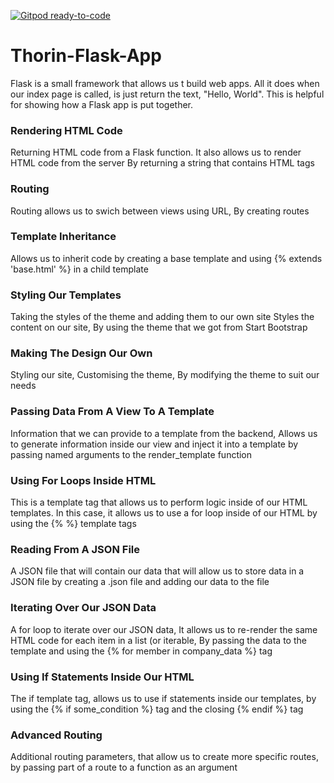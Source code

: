 [![Gitpod ready-to-code](https://img.shields.io/badge/Gitpod-ready--to--code-blue?logo=gitpod)](https://gitpod.io/#https://github.com/Benjamin144/Thorin-Flask-App)

# Thorin-Flask-App

Flask is a small framework that allows us t build web apps.
All it does when our index page is called, is just return the text, "Hello, World".
This is helpful for showing how a Flask app is put together.

### Rendering HTML Code ###
Returning HTML code from a Flask function. It also allows us to render HTML code from the server By returning a string that contains HTML tags

### Routing ###
Routing allows us to swich between views using URL, By creating routes

### Template Inheritance ###
Allows us to inherit code by creating a base template and using {% extends 'base.html' %} in a child template

### Styling Our Templates ###
Taking the styles of the theme and adding them to our own site Styles the content on our site, By using the theme that we got from Start Bootstrap

### Making The Design Our Own ###
Styling our site, Customising the theme, By modifying the theme to suit our needs

### Passing Data From A View To A Template ###
Information that we can provide to a template from the backend, Allows us to generate information inside our view and inject it into a template by passing named arguments to the render_template function

### Using For Loops Inside HTML ###
This is a template tag that allows us to perform logic inside of our HTML templates. In this case, it allows us to use a for loop inside of our HTML by using the {% %} template tags

### Reading From A JSON File ###
A JSON file that will contain our data that will allow us to store data in a JSON file by creating a .json file and adding our data to the file

### Iterating Over Our JSON Data ###
A for loop to iterate over our JSON data, It allows us to re-render the same HTML code for each item in a list (or iterable, By passing the data to the template and using the {% for member in company_data %} tag

### Using If Statements Inside Our HTML ####    
The if template tag, allows us to use if statements inside our templates, by using the {% if some_condition %} tag and the closing {% endif %} tag

### Advanced Routing ###
Additional routing parameters, that allow us to create more specific routes, by passing part of a route to a function as an argument